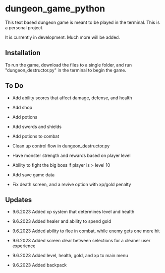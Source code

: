 # dungeon_game_python

This text based dungeon game is meant to be played in the terminal. This is a 
personal project.

It is currently in development. Much more will be added.

## Installation

To run the game, download the files to a single folder, and run 
"dungeon_destructor.py" in the terminal to begin the game.

## To Do

- Add ability scores that affect damage, defense, and health

- Add shop

- Add potions

- Add swords and shields

- Add potions to combat

- Clean up control flow in dungeon_destructor.py

- Have monster strength and rewards based on player level

- Ability to fight the big boss if player is > level 10

- Add save game data

- Fix death screen, and a revive option with xp/gold penalty

## Updates

- 9.6.2023 Added xp system that determines level and health

- 9.6.2023 Added healer and ability to spend gold

- 9.6.2023 Added ability to flee in combat, while enemy gets one more hit

- 9.6.2023 Added screen clear between selections for a cleaner user experience

- 9.6.2023 Added level, health, gold, and xp to main menu

- 9.6.2023 Added backpack
